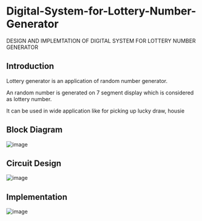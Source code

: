 # Digital-System-for-Lottery-Number-Generator
DESIGN AND IMPLEMTATION OF DIGITAL SYSTEM FOR LOTTERY NUMBER GENERATOR

## Introduction
Lottery generator is an application of random number generator.

An random number is generated on 7 segment display which is considered as lottery number.

It can be used in wide application like for picking up lucky draw, housie

## Block Diagram

![image](https://user-images.githubusercontent.com/130765279/234936581-2391b3c8-3aa4-4317-929b-718021332371.png)

## Circuit Design

![image](https://user-images.githubusercontent.com/130765279/234936766-2e9fe637-0111-4910-94fc-e5efd740b877.png)

## Implementation

![image](https://user-images.githubusercontent.com/130765279/234937027-07935029-a6a1-4ad5-af6a-1ab0d59c1a6b.png)

